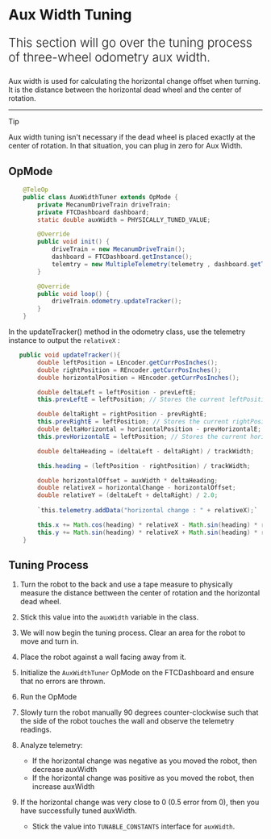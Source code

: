 # Aux Width Tuning

<p style = "font-weight : 300; font-size : 24px;">
This section will go over the tuning process of three-wheel odometry aux width.
</p>

Aux width is used for calculating the horizontal change offset when turning. It is the distance between the horizontal dead wheel and the center of rotation.

---

>[!TIP]
> Aux width tuning isn't necessary if the dead wheel is placed exactly at the center of rotation. In that situation, you can plug in zero for Aux Width.

## OpMode

```java
    @TeleOp
    public class AuxWidthTuner extends OpMode {
        private MecanumDriveTrain driveTrain;
        private FTCDashboard dashboard;
        static double auxWidth = PHYSICALLY_TUNED_VALUE;

        @Override
        public void init() {
            driveTrain = new MecanumDriveTrain();
            dashboard = FTCDashboard.getInstance();
            telemtry = new MultipleTelemetry(telemetry , dashboard.getTelemetry());
        }

        @Override
        public void loop() {
            driveTrain.odometry.updateTracker();
        }
    }
```

In the updateTracker() method in the odometry class, use the telemetry instance to output the `relativeX` :

```java
   public void updateTracker(){
        double leftPosition = LEncoder.getCurrPosInches();
        double rightPosition = REncoder.getCurrPosInches();
        double horizontalPosition = HEncoder.getCurrPosInches();

        double deltaLeft = leftPosition - prevLeftE;
        this.prevLeftE = leftPosition; // Stores the current leftPosition to be used during the next update

        double deltaRight = rightPosition - prevRightE;
        this.prevRightE = leftPosition; // Stores the current rightPosition to be used during the next update
        double deltaHorizontal = horizontalPosition - prevHorizontalE;
        this.prevHorizontalE = leftPosition; // Stores the current horizontalPosition to be used during the next update

        double deltaHeading = (deltaLeft - deltaRight) / trackWidth;

        this.heading = (leftPosition - rightPosition) / trackWidth;

        double horizontalOffset = auxWidth * deltaHeading;
        double relativeX = horizontalChange - horizontalOffset;
        double relativeY = (deltaLeft + deltaRight) / 2.0;
        
        `this.telemetry.addData("horizontal change : " + relativeX);`

        this.x += Math.cos(heading) * relativeX - Math.sin(heading) * relativeY;
        this.y += Math.sin(heading) * relativeX + Math.sin(heading) * relativeY;
    }

```


## Tuning Process

1. Turn the robot to the back and use a tape measure to physically measure the distance bettween the center of rotation and the horizontal dead wheel.
2. Stick this value into the `auxWidth` variable in the class.
3. We will now begin the tuning process. Clear an area for the robot to move and turn in.
4. Place the robot against a wall facing away from it.
5. Initialize the `AuxWidthTuner` OpMode on the FTCDashboard and ensure that no errors are thrown.
6. Run the OpMode
7. Slowly turn the robot manually 90 degrees counter-clockwise such that the side of the robot touches the wall and observe the telemetry readings.
8. Analyze telemetry:

   - If the horizontal change was negative as you moved the robot, then decrease auxWidth
   - If the horizontal change was positive as you moved the robot, then increase auxWidth
   
9. If the horizontal change was very close to 0 (0.5 error from 0), then you have successfully tuned auxWidth.

    - Stick the value into `TUNABLE_CONSTANTS` interface for `auxWidth`.
